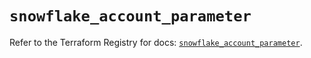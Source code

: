 # `snowflake_account_parameter`

Refer to the Terraform Registry for docs: [`snowflake_account_parameter`](https://registry.terraform.io/providers/snowflakedb/snowflake/2.1.1/docs/resources/account_parameter).
